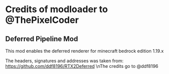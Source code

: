 # Credits of modloader to @ThePixelCoder
## Deferred Pipeline Mod

This mod enables the deferred renderer for minecraft bedrock edition 1.19.x

The headers, signatures and addresses was taken from: https://github.com/ddf8196/RTX2Deferred
\nThe credits go to @ddf8196

